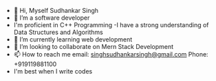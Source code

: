 - 👋 Hi, Myself Sudhankar Singh
- 👀 I’m  a software developer
- I'm proficient in C++ Programming
-I have a strong understanding of Data Structures and Algorithms
- 🌱 I’m currently learning web development
- 💞️ I’m looking to collaborate on Mern Stack Development
- 📫 How to reach me email:   singhsudhankarsingh@gmail.com
                      Phone:   +919119881100
- I'm best when I write codes

<!---
sudhankarsingh/sudhankarsingh is a ✨ special ✨ repository because its `README.md` (this file) appears on your GitHub profile.
You can click the Preview link to take a look at your changes.
--->

